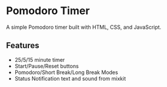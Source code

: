 # Pomodoro Timer

A simple Pomodoro timer built with HTML, CSS, and JavaScript.

## Features

- 25/5/15 minute timer
- Start/Pause/Reset buttons
- Pomodoro/Short Break/Long Break Modes
- Status Notification text and sound from mixkit
